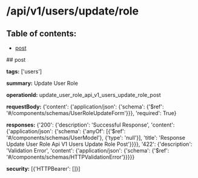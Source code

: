 # /api/v1/users/update/role

## Table of contents:
- [post](#post)

<a name="post" />
## post

**tags:** ['users']

**summary:** Update User Role

**operationId:** update_user_role_api_v1_users_update_role_post

**requestBody:** {'content': {'application/json': {'schema': {'$ref': '#/components/schemas/UserRoleUpdateForm'}}}, 'required': True}

**responses:** {'200': {'description': 'Successful Response', 'content': {'application/json': {'schema': {'anyOf': [{'$ref': '#/components/schemas/UserModel'}, {'type': 'null'}], 'title': 'Response Update User Role Api V1 Users Update Role Post'}}}}, '422': {'description': 'Validation Error', 'content': {'application/json': {'schema': {'$ref': '#/components/schemas/HTTPValidationError'}}}}}

**security:** [{'HTTPBearer': []}]

